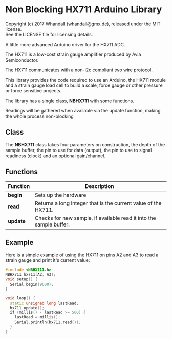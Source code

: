 # Non Blocking HX711 Arduino Library

Copyright (c) 2017 Whandall (whandall@gmx.de), released under the MIT license.  
See the LICENSE file for licensing details.

A little more advanced Arduino driver for the HX711 ADC.

The HX711 is a low-cost strain gauge amplifier produced by Avia Semiconductor.

The HX711 communicates with a non-i2c compliant two wire protocol.

This library provides the code required to use an Arduino, the HX711 module and a strain gauge load cell to build a scale, force gauge or other pressure or force sensitive projects.

The library has a single class, **NBHX711** with some functions.

Readings will be gathered when available via the update function, making the whole process non-blocking

## Class
The **NBHX711** class takes four parameters on construction, the depth of the sample buffer, the pin to use for data (output), the pin to use to signal readiness (clock) and an optional gain/channel.

## Functions

Function  | Description
------------- | -------------
**begin** | Sets up the hardware
**read**  | Returns a long integer that is the current value of the HX711.
**update** | Checks for new sample, if available read it into the sample buffer.

## Example

Here is a simple example of using the HX711 on pins A2 and A3 to read a strain gauge and print it's current value:

```c++
#include <NBHX711.h>
NBHX711 hx711(A2, A3);
void setup() {
  Serial.begin(9600);
}

void loop() {
  static unsigned long lastRead;
  hx711.update();
  if (millis() - lastRead >= 500) {
    lastRead = millis();
    Serial.println(hx711.read());
  }
}
```
